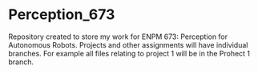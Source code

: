 # Perception_673
Repository created to store my work for ENPM 673: Perception for Autonomous Robots.
Projects and other assignments will have individual branches. 
For example all files relating to project 1 will be in the Prohect 1 branch.
